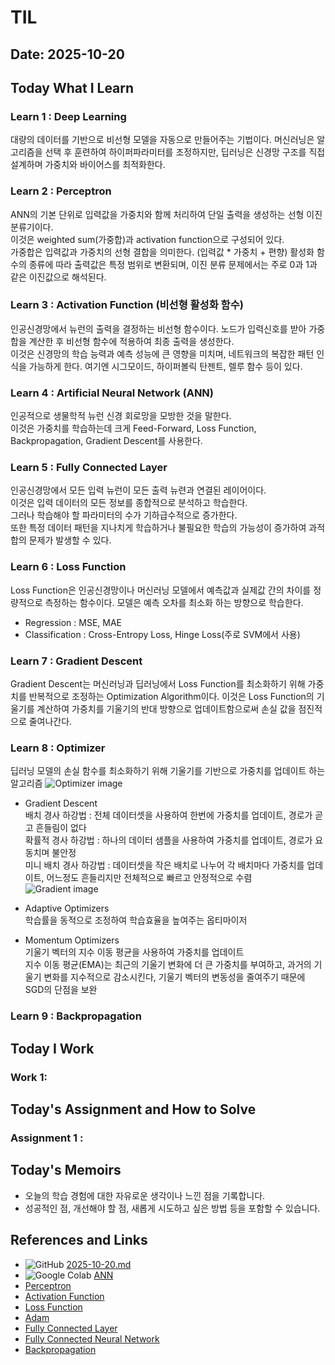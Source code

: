 # TIL

## Date: 2025-10-20

## Today What I Learn
### Learn 1 : Deep Learning
대량의 데이터를 기반으로 비선형 모델을 자동으로 만들어주는 기법이다.
머신러닝은 알고리즘을 선택 후 훈련하여 하이퍼파라미터를 조정하지만, 딥러닝은 신경망 구조를 직접 설계하며 가중치와 바이어스를 최적화한다.
### Learn 2 : Perceptron
ANN의 기본 단위로 입력값을 가중치와 함께 처리하여 단일 출력을 생성하는 선형 이진 분류기이다.  
이것은 weighted sum(가중합)과 activation function으로 구성되어 있다.  
가중합은 입력값과 가중치의 선형 결합을 의미한다. (입력값 * 가중치 + 편향)
활성화 함수의 종류에 따라 출력값은 특정 범위로 변환되며, 이진 분류 문제에서는 주로 0과 1과 같은 이진값으로 해석된다.

### Learn 3 : Activation Function (비선형 활성화 함수)
인공신경망에서 뉴런의 출력을 결정하는 비선형 함수이다. 노드가 입력신호를 받아 가중합을 계산한 후 비선형 함수에 적용하여 최종 출력을 생성한다.  
이것은 신경망의 학습 능력과 예측 성능에 큰 영향을 미치며, 네트워크의 복잡한 패턴 인식을 가능하게 한다.
여기엔 시그모이드, 하이퍼볼릭 탄젠트, 렐루 함수 등이 있다.

### Learn 4 : Artificial Neural Network (ANN)
인공적으로 생물학적 뉴런 신경 회로망을 모방한 것을 말한다.  
이것은 가중치를 학습하는데 크게 Feed-Forward, Loss Function, Backpropagation, Gradient Descent를 사용한다.
### Learn 5 : Fully Connected Layer
인공신경망에서 모든 입력 뉴런이 모든 출력 뉴련과 연결된 레이어이다.  
이것은 입력 데이터의 모든 정보를 종합적으로 분석하고 학습한다.  
그러나 학습해야 할 파라미터의 수가 기하급수적으로 증가한다.  
또한 특정 데이터 패턴을 지나치게 학습하거나 불필요한 학습의 가능성이 증가하여 과적합의 문제가 발생할 수 있다.
### Learn 6 : Loss Function
Loss Function은 인공신경망이나 머신러닝 모델에서 예측값과 실제값 간의 차이를 정량적으로 측정하는 함수이다. 모델은 예측 오차를 최소화 하는 방향으로 학습한다.  
- Regression : MSE, MAE
- Classification : Cross-Entropy Loss, Hinge Loss(주로 SVM에서 사용)

### Learn 7 : Gradient Descent
Gradient Descent는 머신러닝과 딥러닝에서 Loss Function를 최소화하기 위해 가중치를 반복적으로 조정하는 Optimization Algorithm이다. 이것은 Loss Function의 기울기를 계산하여 가중치를 기울기의 반대 방향으로 업데이트함으로써 손실 값을 점진적으로 줄여나간다.

### Learn 8 : Optimizer
딥러닝 모델의 손실 함수를 최소화하기 위해 기울기를 기반으로 가중치를 업데이트 하는 알고리즘
![Optimizer image](https://velog.velcdn.com/images/swoo64/post/7609f940-3176-43fe-a6f9-488ecc878ced/image.png)
- Gradient Descent  
배치 경사 하강법 : 전체 데이터셋을 사용하여 한번에 가중치를 업데이트, 경로가 곧고 흔들림이 없다  
확률적 경사 하강법 : 하나의 데이터 샘플을 사용하여 가중치를 업데이트, 경로가 요동치며 불안정  
미니 배치 경사 하강법 : 데이터셋을 작은 배치로 나누어 각 배치마다 가중치를 업데이트, 어느정도 흔들리지만 전체적으로 빠르고 안정적으로 수렴  
![Gradient image](https://velog.velcdn.com/images/swoo64/post/f2b2586a-01c6-490b-aaea-0ae7c333cfa7/image.png)
  
- Adaptive Optimizers  
학습률을 동적으로 조정하여 학습효율을 높여주는 옵티마이저  

- Momentum Optimizers  
기울기 벡터의 지수 이동 평균을 사용하여 가중치를 업데이트  
지수 이동 평균(EMA)는 최근의 기울기 변화에 더 큰 가중치를 부여하고, 과거의 기울기 변화를 지수적으로 감소시킨다, 기울기 벡터의 변동성을 줄여주기 때문에 SGD의 단점을 보완

### Learn 9 : Backpropagation


## Today I Work
### Work 1:


## Today's Assignment and How to Solve
### Assignment 1 :

## Today's Memoirs
- 오늘의 학습 경험에 대한 자유로운 생각이나 느낀 점을 기록합니다.
- 성공적인 점, 개선해야 할 점, 새롭게 시도하고 싶은 방법 등을 포함할 수 있습니다.

## References and Links
- ![GitHub](https://img.shields.io/badge/GitHub-181717?style=for-the-badge&logo=GitHub&logoColor=white) [2025-10-20.md](https://github.com/100-hours-a-week/max-til/blob/main/Oct/2025-10-20.md) 
- ![Google Colab](https://img.shields.io/badge/googlecolab-F9AB00?style=for-the-badge&logo=googlecolab&logoColor=white) [ANN](https://drive.google.com/file/d/1g9nIqC4rvmIUKkGX8oUIYdIjAG90og7B/view?usp=sharing) 
- [Perceptron](https://drive.google.com/file/d/1EOaSjccjEiqiR5GqfdGDnxUML6AmrlUv/view?usp=sharing) 
- [Activation Function](https://drive.google.com/file/d/1id0B5z3G9iixj9Dxb-uEEdY5Lsh-M0m1/view?usp=sharing) 
- [Loss Function](https://drive.google.com/file/d/1WSWldfa4R9f0xxSgjcJpi4M1eI8bNJ3O/view?usp=sharing) 
- [Adam](https://drive.google.com/file/d/1OMaLkh9yDtoGbd6zyLJtqaCtijzvWrYh/view?usp=sharing) 
- [Fully Connected Layer](https://drive.google.com/file/d/1cBsAC3ZZJxTHDF207GGxbyly25XIRy1w/view?usp=sharing) 
- [Fully Connected Neural Network](https://drive.google.com/file/d/1hllAqhFi79Su4P7kzkS3bB1I_OUvWAJg/view?usp=sharing) 
- [Backpropagation](https://drive.google.com/file/d/1G-9wErTQrldZI5fUnb-SRBXb7l7ocgam/view?usp=sharing) 

